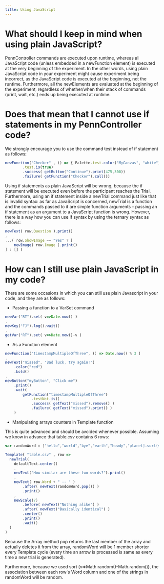 ```yaml
---
title: Using JavaScript
---
```


# What should I keep in mind when using plain JavaScript?

PennController commands are executed upon runtime, whereas all JavaScript code (unless embedded in a newFunction element) is executed at the very beginning of the experiment. In the other words, using plain JavaScript code in your experiment might cause experiment being incorrect, as the JavaScript code is executed at the beginning, not the runtime.
Furthermore, all the newElements are evaluated at the beginning of the experiment, regardless of whether/when their stack of commands (print, wait, etc.) ends up being executed at runtime.

# Does that mean that I cannot use if statements in my PennController code?

We strongly encourage you to use the command test instead of if statement as follows:

```javascript
newFunction("Checker" , () => { Palette.test.color("MyCanvas", "white");}) 
        .test.is(true)
        .success( getButton("Continue").print(475,300))
        .failure( getFunction("Checker").call()) 
```

 Using if statements as plain JavaScript will be wrong, because the if statement will be executed even before the participant reaches the Trial. Furthermore, using an if statement inside a newTrial command just like that is invalid syntax: as far as JavaScript is concerned, newTrial is a function and the commands passed to it are simple function arguments - passing an if statement as an argument to a JavaScript function is wrong. However, there is a way how you can use if syntax by using the ternary syntax as follows:

```javascript
newText( row.Question ).print()
,
...( row.ShowImage == "Yes" ? [
    newImage( row.Image ).print() 
] : [] )
```

# How can I still use plain JavaScript in my code?
 
 There are some occasions in which you can still use plain Javascript in your code, and they are as follows:

 + Passing a function to a VarSet command    
 
```javascript
newVar("RT").set( v=>Date.now() )
,
newKey("FJ").log().wait()
,
getVar("RT").set( v=>Date.now()-v )
```

+  As a Function element

```javascript
newFunction("timestampMultipleOfThree", () => Date.now() % 3 )
,
newText("missed", "Bad luck, try again!")
    .color("red")
    .bold()
,
newButton("myButton", "Click me")
    .print()
    .wait(
        getFunction("timestampMultipleOfThree")
            .testNot.is()
            .success( getText("missed").remove() )
            .failure( getText("missed").print() )
    )
```

+ Manipulating arrays counters in Template function 

This is quite advanced and should be avoided whenever possible. Assuming we know in advance that table.csv contains 6 rows:


```javascript
var randomWord = ["hello","world","bye","earth","howdy","planet].sort(v=>Math.random()-Math.random());

Template( "table.csv" , row =>
  newTrial(
    defaultText.center()
    ,
    newText("How similar are these two words?").print()
    ,
    newText( row.Word + " -- " )
        .after( newText(randomWord.pop()) )
        .print()
    ,
    newScale(7)
        .before( newText("Nothing alike") )
        .after( newText("Basically identical") )
        .center()
        .print()
        .wait()
  )
)
```
Because the Array method pop returns the last member of the array and actually deletes it from the array, randomWord will be 1 member shorter every Template cycle (every time an arrow is processed is same as every time a new trial is generated).


Furthermore, because we used sort (v=>Math.random()-Math.random()), the association between each row's Word column and one of the strings in randomWord will be random.

